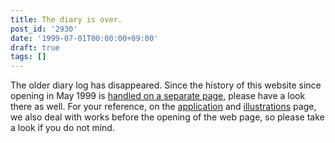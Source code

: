 ```yaml
---
title: The diary is over.
post_id: '2930'
date: '1999-07-01T00:00:00+09:00'
draft: true
tags: []
---
```


The older diary log has disappeared. Since the history of this website since opening in May 1999 is [handled on a separate page,](https://danmaq.com/category/archives) please have a look there as well. For your reference, on the [application](https://danmaq.com/category/products/apps) and [illustrations](https://danmaq.com/category/products/illustration) page, we also deal with works before the opening of the web page, so please take a look if you do not mind.
